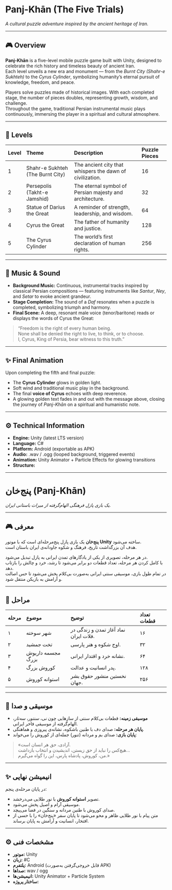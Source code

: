 # Panj-Khān (The Five Trials)
*A cultural puzzle adventure inspired by the ancient heritage of Iran.*

---

## 🎮 Overview
**Panj-Khān** is a five-level mobile puzzle game built with Unity, designed to celebrate the rich history and timeless beauty of ancient Iran.  
Each level unveils a new era and monument — from the *Burnt City (Shahr-e Sukhteh)* to the *Cyrus Cylinder*, symbolizing humanity’s eternal pursuit of knowledge, freedom, and peace.

Players solve puzzles made of historical images. With each completed stage, the number of pieces doubles, representing growth, wisdom, and challenge.  
Throughout the game, traditional Persian instrumental music plays continuously, immersing the player in a spiritual and cultural atmosphere.

---

## 🧩 Levels
| Level | Theme | Description | Puzzle Pieces |
|:------|:------|:-------------|:---------------|
| 1 | Shahr-e Sukhteh (The Burnt City) | The ancient city that whispers the dawn of civilization. | 16 |
| 2 | Persepolis (Takht-e Jamshid) | The eternal symbol of Persian majesty and architecture. | 32 |
| 3 | Statue of Darius the Great | A reminder of strength, leadership, and wisdom. | 64 |
| 4 | Cyrus the Great | The father of humanity and justice. | 128 |
| 5 | The Cyrus Cylinder | The world’s first declaration of human rights. | 256 |

---

## 🎵 Music & Sound
- **Background Music:** Continuous, instrumental tracks inspired by classical Persian compositions — featuring instruments like *Santur*, *Ney*, and *Setar* to evoke ancient grandeur.  
- **Stage Completion:** The sound of a *Daf* resonates when a puzzle is completed, symbolizing triumph and harmony.  
- **Final Scene:** A deep, resonant male voice (tenor/baritone) reads or displays the words of Cyrus the Great:  

> “Freedom is the right of every human being.  
> None shall be denied the right to live, to think, or to choose.  
> I, Cyrus, King of Persia, bear witness to this truth.”  

---

## ✨ Final Animation
Upon completing the fifth and final puzzle:
- The **Cyrus Cylinder** glows in golden light.  
- Soft wind and traditional music play in the background.  
- The final **voice of Cyrus** echoes with deep reverence.  
- A glowing golden text fades in and out with the message above, closing the journey of *Panj-Khān* on a spiritual and humanistic note.

---

## ⚙️ Technical Information
- **Engine:** Unity (latest LTS version)  
- **Language:** C#  
- **Platform:** Android (exportable as APK)  
- **Audio:** .wav / .ogg (looped background, triggered events)  
- **Animation:** Unity Animator + Particle Effects for glowing transitions  
- **Structure:**
 ---

# پنج‌خان (Panj-Khān)
*یک بازی پازل فرهنگی الهام‌گرفته از میراث باستانی ایران.*

---

## 🎮 معرفی
**پنج‌خان** یک بازی پازل پنج‌مرحله‌ای است که با موتور **Unity** ساخته می‌شود.  
هدف آن بزرگداشت تاریخ، فرهنگ و شکوه جاودانه‌ی ایران باستان است.  

در هر مرحله، تصویری از یکی از یادگارهای تمدن ایرانی به پازل تبدیل می‌شود.  
با کامل کردن هر مرحله، تعداد قطعات دو برابر می‌شود تا رشد، خرد و چالش را بازتاب دهد.  
در تمام طول بازی، موسیقی سنتی ایرانی به‌صورت بی‌کلام پخش می‌شود تا حس اصالت و آرامش به بازیکن منتقل شود.

---

## 🧩 مراحل
| مرحله | موضوع | توضیح | تعداد قطعات |
|:------|:------|:-------|:--------------|
| ۱ | شهر سوخته | نماد آغاز تمدن و زندگی در فلات ایران. | ۱۶ |
| ۲ | تخت جمشید | اوج شکوه و هنر پارسی. | ۳۲ |
| ۳ | مجسمه داریوش بزرگ | نشانه خرد و اقتدار ایرانی. | ۶۴ |
| ۴ | کوروش بزرگ | پدر انسانیت و عدالت. | ۱۲۸ |
| ۵ | استوانه کوروش | نخستین منشور حقوق بشر جهان. | ۲۵۶ |

---

## 🎵 موسیقی و صدا
- **موسیقی زمینه:** قطعات بی‌کلام سنتی از سازهایی چون *نی، سنتور، سه‌تار*، الهام‌گرفته از موسیقی فاخر ایرانی.  
- **پایان هر مرحله:** صدای دف با طنین باشکوه، نشانه‌ی پیروزی و هماهنگی.  
- **پایان بازی:** صدای بم و مردانه (تنور) جمله‌ای از کوروش را می‌خواند:  

> «آزادی، حق هر انسان است.  
> هیچ‌کس را نباید از حق زیستن، اندیشیدن و انتخاب بازداشت...  
> من، کوروش، پادشاه پارس، این را گواه می‌گیرم.»

---

## ✨ انیمیشن نهایی
در پایان مرحله‌ی پنجم:
- تصویر **استوانه کوروش** با نور طلایی می‌درخشد.  
- موسیقی آرام و اصیل پخش می‌شود.  
- صدای کوروش با طنین مردانه و سنگین در فضا می‌پیچد.  
- متن پیام با نور طلایی ظاهر و محو می‌شود تا پایان سفر «پنج‌خان» را با حسی از افتخار، انسانیت و آرامش به پایان برساند.

---

## ⚙️ مشخصات فنی
- **موتور:** Unity  
- **زبان:** #C  
- **پلتفرم:** Android (قابل خروجی‌گرفتن به‌صورت APK)  
- **صداها:** wav / ogg  
- **انیمیشن‌ها:** Unity Animator + Particle System  
- **ساختار پروژه:**